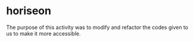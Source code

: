 # horiseon

The purpose of this activity was to modify and refactor the codes given to us to make it more accessible. 
